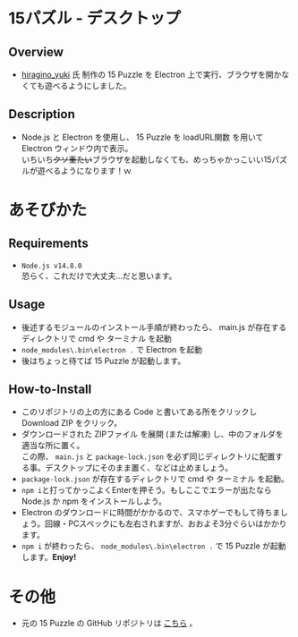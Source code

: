# 15パズル - デスクトップ

## Overview
- [hiragino_yuki](https://twitter.com/hiraginoyuki "Twitter") 氏 制作の 15 Puzzle を Electron 上で実行、ブラウザを開かなくても遊べるようにしました。

## Description
- Node.js と Electron を使用し、 15 Puzzle を loadURL関数 を用いて Electron ウィンドウ内で表示。<br>
  いちいち~~クソ重たい~~ブラウザを起動しなくても、めっちゃかっこいい15パズルが遊べるようになります！ｗ

# あそびかた

## Requirements
- ``Node.js v14.8.0``<br>
  恐らく、これだけで大丈夫...だと思います。

## Usage
- 後述するモジュールのインストール手順が終わったら、 main.js が存在するディレクトリで cmd や ターミナル を起動
- ``node_modules\.bin\electron .`` で Electron を起動
- 後はちょっと待てば 15 Puzzle が起動します。

## How-to-Install
- このリポジトリの上の方にある Code と書いてある所をクリックし Download ZIP をクリック。
- ダウンロードされた ZIPファイル を展開 (または解凍) し、中のフォルダを適当な所に置く。<br>
  この際、 ``main.js`` と ``package-lock.json`` を必ず同じディレクトリに配置する事。デスクトップにそのまま置く、などは止めましょう。
- ``package-lock.json`` が存在するディレクトリで cmd や ターミナル を起動。
- ``npm i``と打ってかっこよくEnterを押そう。もしここでエラーが出たなら Node.js か npm をインストールしよう。
- Electron のダウンロードに時間がかかるので、スマホゲーでもして待ちましょう。回線・PCスペックにも左右されますが、おおよそ3分ぐらいはかかります。
- ``npm i`` が終わったら、 ``node_modules\.bin\electron .`` で 15 Puzzle が起動します。**Enjoy!**

# その他

- 元の 15 Puzzle の GitHub リポジトリは [こちら](https://github.com/HiraginoYuki/fifteen-puzzle) 。

